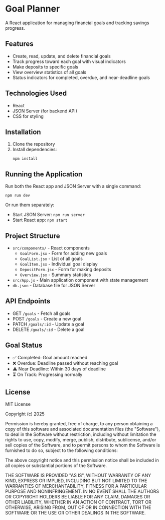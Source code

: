 #  Goal Planner

A React application for managing financial goals and tracking savings progress.

## Features

- Create, read, update, and delete financial goals
- Track progress toward each goal with visual indicators
- Make deposits to specific goals
- View overview statistics of all goals
- Status indicators for completed, overdue, and near-deadline goals

## Technologies Used

- React
- JSON Server (for backend API)
- CSS for styling

## Installation

1. Clone the repository
2. Install dependencies:
   ```
   npm install
   ```

## Running the Application

Run both the React app and JSON Server with a single command:
```
npm run dev
```

Or run them separately:
- Start JSON Server: `npm run server`
- Start React app: `npm start`

## Project Structure

- `src/components/` - React components
  - `GoalForm.jsx` - Form for adding new goals
  - `GoalList.jsx` - List of all goals
  - `GoalItem.jsx` - Individual goal display
  - `DepositForm.jsx` - Form for making deposits
  - `Overview.jsx` - Summary statistics
- `src/App.js` - Main application component with state management
- `db.json` - Database file for JSON Server

## API Endpoints

- GET `/goals` - Fetch all goals
- POST `/goals` - Create a new goal
- PATCH `/goals/:id` - Update a goal
- DELETE `/goals/:id` - Delete a goal

## Goal Status

- ✅ Completed: Goal amount reached
- ❌ Overdue: Deadline passed without reaching goal
- ⚠️ Near Deadline: Within 30 days of deadline
- ⏳ On Track: Progressing normally

## License

MIT License

Copyright (c) 2025

Permission is hereby granted, free of charge, to any person obtaining a copy
of this software and associated documentation files (the "Software"), to deal
in the Software without restriction, including without limitation the rights
to use, copy, modify, merge, publish, distribute, sublicense, and/or sell
copies of the Software, and to permit persons to whom the Software is
furnished to do so, subject to the following conditions:

The above copyright notice and this permission notice shall be included in all
copies or substantial portions of the Software.

THE SOFTWARE IS PROVIDED "AS IS", WITHOUT WARRANTY OF ANY KIND, EXPRESS OR
IMPLIED, INCLUDING BUT NOT LIMITED TO THE WARRANTIES OF MERCHANTABILITY,
FITNESS FOR A PARTICULAR PURPOSE AND NONINFRINGEMENT. IN NO EVENT SHALL THE
AUTHORS OR COPYRIGHT HOLDERS BE LIABLE FOR ANY CLAIM, DAMAGES OR OTHER
LIABILITY, WHETHER IN AN ACTION OF CONTRACT, TORT OR OTHERWISE, ARISING FROM,
OUT OF OR IN CONNECTION WITH THE SOFTWARE OR THE USE OR OTHER DEALINGS IN THE
SOFTWARE.